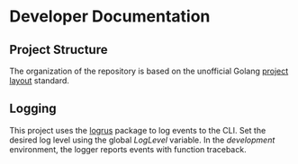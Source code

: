 # Developer Documentation

## Project Structure
The organization of the repository is based on the unofficial Golang [project layout](https://github.com/golang-standards/project-layout "Project Layout Standard") standard.

## Logging
This project uses the [logrus](https://pkg.go.dev/github.com/sirupsen/logrus@v1.8.1 "Logrus Documentation") package to log events to the CLI. Set the desired log level using the global *LogLevel* variable. In the *development* environment, the logger reports events with function traceback.
